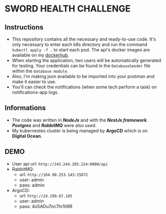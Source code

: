 # **SWORD HEALTH CHALLENGE**

## Instructions

- This repository contains all the necessary and ready-to-use code. It's only necessary to enter each k8s directory and run the command `kubectl apply -f .` to start each pod. The api's docker images are available on my [dockerhub](https://hub.docker.com/repositories).
- When starting the application, two users will be automatically generated for testing. Your credentials can be found in the `DatabaseSeeder` file within the `database module`.
- Also, I'm making json available to be imported into your postman and make it easier to use.
- You'll can check the notifications (when some tech perform a task) on notifications-app logs.

## Informations

- The code was written in **_NodeJs_** and with the **_NestJs framework_**. **_Postgres_** and **_RabbitMQ_** were also used.
- My kubernestes cluster is being managed by **ArgoCD** which is on **Digital Ocean**.

## DEMO

- User api url: `http://143.244.203.224:8080/api`
- RabbitMQ:
  - url: `http://164.90.253.143:15672`
  - user: admin
  - pass: admin
- ArgoCD:
  - url: `http://24.199.67.185`
  - user: admin
  - pass: 4o5ADu7nc7hr5t9R
